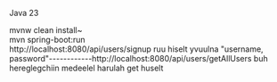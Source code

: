 Java 23

mvnw clean install~       
mvn spring-boot:run      
 
http:// localhost:8080/api/users/signup ruu hiselt yvuulna "username, password"------------http://localhost:8080/api/users/getAllUsers buh hereglegchiin medeelel harulah get huselt 








